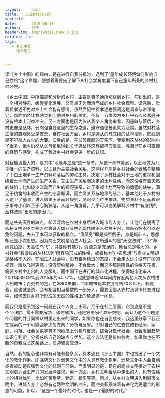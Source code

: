 ```yaml
---
layout:     post
title:   走出乡村的人们
subtitle: 
date:       2016-08-18
author:     钰博
header-img: img/190211_snow_3.jpg
catalog: true
tags:
   - 乡土中国
   - 读书笔记
   

---
```


读《乡土中国》的缘由，是在进行自我分析时，遇到了“童年成长环境如何影响自己性格”这个命题，便想着需要先了解下从社会学角度看下自己童年所处的乡村社会环境。

《乡土中国》中所描述和分析的乡村，主要是费孝通所观察到乡村，勾勒出的，是一个相对静态、缓慢变化发展、又有点无为而治而成的乡村社会模型。读完后，觉着费孝通不免对乡土社会抱有感情。虽然后记中费孝通也强调这是调查与讲课笔记，然而仍然让我感觉到了他对乡村的美化，不仅一方面因为乡村中各人及家庭并没有根本上利益冲突，另一方面也是因为仅从我个人角度来看，因愚昧与落后，乡村更像是丛林，弱肉强食是这里的生存之道，遵守道德被讥笑为迂腐。虽然对村落生活的直观感受是安逸，但在社会方面，乡村是遵从的有底线的丛林法则，底线则是不犯杀人放火的大罪。庆幸的是，在父母撑起的天空下，我受到这丛林的影响小了很多，但也仍然从父母那里得到关于这丛林这样那样的信息，与自己在乡村直接的经历与感受，构成了我对乡村社会更进一步的认识。

对我启发最大的，是其中“地缘与血缘”这一章节。从这一章节看到，以土地做为几乎唯一的生产资料，以血缘为主要社会关系，这两样几乎是乡村社会的骨骼与精髓了！由土地单一生产资料和落后的劳动工具，决定了乡村社会对于土地的重视和围绕着土地而产生的生产关系，又由生产关系而决定的土地性格，而这性格有着天然的缺陷：比如较少流动而产生的视野狭窄，过于重视土地而导致的勇猛的缺失，满足于粮食的丰收而产生的小富即满。而血缘关系与地缘的结合，基本给处于乡村的人定下了基调：讲人情重关系而轻规则，见识少而产生愚昧，物质资料不足而着眼于争夺小利以至于心胸狭隘，从这一角度看，几乎可以完美解释乡村中“有底线的丛林法则”出现的原因了。

而这些先天性的缺点，却深深烙在农村出身后进入城市的人身上，让他们在脱离了农耕文明的乡土熟人社会进入商业文明的现代陌生人社会中时，面临各种本可以避免的问题，失去了本可以获取的机会。“凤凰男”即是典型例子，身是城市人，思想却还是小农思想。因为商业文明是陌生人社会，它所遵从的是“天空法则”，即“海阔凭鱼跃，天高任鸟飞”，只要你有能力，资源总是充足的，舞台总是够大的。乡村社会“有底线的丛林法则”所容易形成的性格，或者称为“小农思想”与商业文明却是格格不入的。在陌生人社会中，没有奋勇精进的态度，不会走太远；没有广阔的视野，难以飞得更高；没有契约精神，不会做大；而这些都是隐性的性格天花板，需要乡村中走出的人克服的。而中国正在进行的城市化进程，使得城市化率从2001年39.09%到2015年的54.77%，也就意味着14年间约有近两亿人次从农村进入到城市；而更甚的是，在2050年前，中国城市化率要提高到70%以上。我觉着，这也就是说，会有相当相当基数的一部分人，需要面临从农村到城市转变过程中，如何去除乡村所形成的天然的性格上的缺点这一问题。

而我只是意识到这一问题在我个人身上出现，至于在社会层面，它到底是不是个“问题”、需不需要解决、如何解决，还是等专家们来研究吧。而认为这个问题是个问题的并且同样从村里走出来的同学，如果你也在自我成长，我这里分享下我正在探索的一个可能会解决的方向：分析与反省。即对自己的过去在成长经历、家庭、村落、社会关系等等不同维度上分析与反思，综合对现代社会、社会发展趋势认识与判断，分析总结自己的缺点与优势。这个方法还是仅供参考，如果你也在不断的自我成长这条路上，欢迎留言交流~

当然，我的担心也非常有可能有些多余，费孝通在《乡土中国》中也提出了一个文化的教化作用。即强势文化对弱势文化中的人具有教化作用，弱势文化中人会自动或者被动适应强势文化的规则与习俗。而很明显的是，现在的商业文明相对于农耕文明更适合生产力的发展与要求。另一方面，乡村文明给从中走出的人，也有性格上的相对优势，比如吃苦耐劳、勤奋、踏实等等。所以，从乡村文明进入到城市文明中，进城人身上必然有这两种文明的冲突，而冲突即意味着有进化为更适合的形态的可能。所以，“这是一个最坏的时代，也是一个最好的时代。”